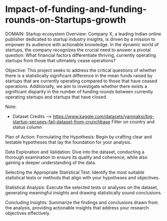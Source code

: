 # Impact-of-funding-and-funding-rounds-on-Startups-growth

DOMAIN: Startup ecosystem
Overview:
Company X, a leading Indian online publisher dedicated to startup industry insights, is driven by a mission to empower its audience with actionable knowledge. In the dynamic world of startups, the company recognizes the crucial need to answer a pivotal question: What financial factors differentiate thriving, currently operating startups from those that ultimately cease operations?

Objective:
This project seeks to address the critical questions of whether there is a statistically significant difference in the mean funds raised by startups that are currently operating compared to those that have ceased operations. Additionally, we aim to investigate whether there exists a significant disparity in the number of funding rounds between currently operating startups and startups that have closed.

Note:

- Dataset Credits --> https://www.kaggle.com/datasets/yanmaksi/big-startup-secsees-fail-dataset-from-crunchbase Filter on country and status column


Plan of Action:
Formulating the Hypothesis: Begin by crafting clear and testable hypotheses that lay the foundation for your analysis.

Data Exploration and Validation: Dive into the dataset, conducting a thorough examination to ensure its quality and coherence, while also gaining a deeper understanding of the data.

Selecting the Appropriate Statistical Test: Identify the most suitable statistical tests or methods that align with your hypotheses and objectives.

Statistical Analysis: Execute the selected tests or analyses on the dataset, generating meaningful insights and drawing statistically sound conclusions.

Concluding Insights: Summarize the findings and conclusions drawn from the analysis, providing actionable insights that address your research objectives effectively.
